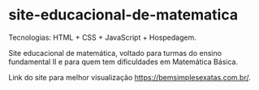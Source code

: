 # site-educacional-de-matematica

Tecnologias: HTML + CSS + JavaScript + Hospedagem.

Site educacional de matemática, voltado para turmas do ensino fundamental II e para quem tem dificuldades em Matemática Básica.

Link do site para melhor visualização https://bemsimplesexatas.com.br/.
